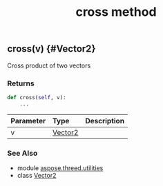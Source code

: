 ﻿---
title: cross method
second_title: Aspose.3D for Python via .NET API References
description: 
type: docs
weight: 30
url: /python-net/aspose.threed.utilities/vector2/cross/
is_root: false
---

## cross(v) {#Vector2}

Cross product of two vectors


### Returns 





```python
def cross(self, v):
    ...
```


| Parameter | Type | Description |
| :- | :- | :- |
| v | [Vector2](/3d/python-net/aspose.threed.utilities/vector2) |  |



### See Also
* module [aspose.threed.utilities](../../)
* class [Vector2](/3d/python-net/aspose.threed.utilities/vector2)
